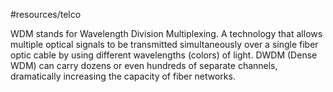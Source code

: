 #resources/telco 

WDM stands for Wavelength Division Multiplexing.
A technology that allows multiple optical signals to be transmitted simultaneously over a single fiber optic cable by using different wavelengths (colors) of light. DWDM (Dense WDM) can carry dozens or even hundreds of separate channels, dramatically increasing the capacity of fiber networks.